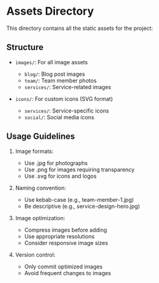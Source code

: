 # Assets Directory

This directory contains all the static assets for the project:

## Structure

- `images/`: For all image assets
  - `blog/`: Blog post images
  - `team/`: Team member photos
  - `services/`: Service-related images
  
- `icons/`: For custom icons (SVG format)
  - `services/`: Service-specific icons
  - `social/`: Social media icons

## Usage Guidelines

1. Image formats:
   - Use .jpg for photographs
   - Use .png for images requiring transparency
   - Use .svg for icons and logos

2. Naming convention:
   - Use kebab-case (e.g., team-member-1.jpg)
   - Be descriptive (e.g., service-design-hero.jpg)

3. Image optimization:
   - Compress images before adding
   - Use appropriate resolutions
   - Consider responsive image sizes

4. Version control:
   - Only commit optimized images
   - Avoid frequent changes to images
